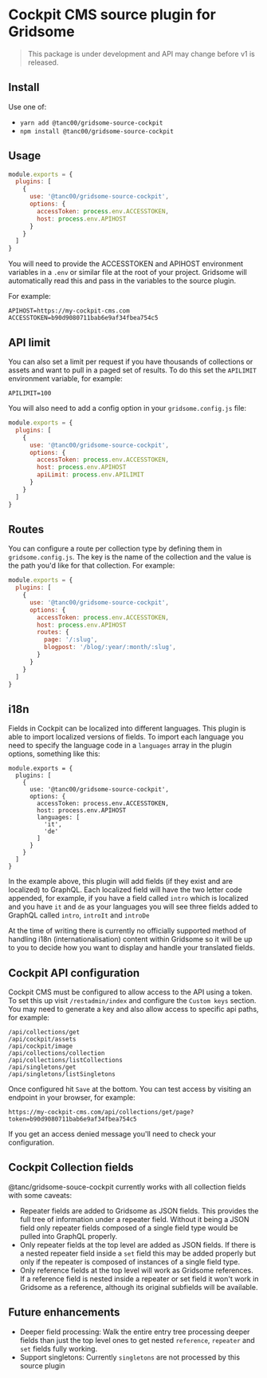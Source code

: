 # Cockpit CMS source plugin for Gridsome

> This package is under development and API may change before v1 is released.

## Install

Use one of:

- `yarn add @tanc00/gridsome-source-cockpit`
- `npm install @tanc00/gridsome-source-cockpit`

## Usage

```js
module.exports = {
  plugins: [
    {
      use: '@tanc00/gridsome-source-cockpit',
      options: {
        accessToken: process.env.ACCESSTOKEN,
        host: process.env.APIHOST
      }
    }
  ]
}
```

You will need to provide the ACCESSTOKEN and APIHOST environment variables in a `.env` or similar file at the root of your project. Gridsome will automatically read this and pass in the variables to the source plugin.

For example:

```
APIHOST=https://my-cockpit-cms.com
ACCESSTOKEN=b90d9080711bab6e9af34fbea754c5
```

## API limit

You can also set a limit per request if you have thousands of collections or assets and want to pull in a paged set of results. To do this set the `APILIMIT` environment variable, for example:        

```
APILIMIT=100
```

You will also need to add a config option in your `gridsome.config.js` file:

```js
module.exports = {
  plugins: [
    {
      use: '@tanc00/gridsome-source-cockpit',
      options: {
        accessToken: process.env.ACCESSTOKEN,
        host: process.env.APIHOST
        apiLimit: process.env.APILIMIT
      }
    }
  ]
}
```

## Routes

You can configure a route per collection type by defining them in `gridsome.config.js`. The key is the name of the collection and the value is the path you'd like for that collection. For example:

```javascript
module.exports = {
  plugins: [
    {
      use: '@tanc00/gridsome-source-cockpit',
      options: {
        accessToken: process.env.ACCESSTOKEN,
        host: process.env.APIHOST
        routes: {
          page: '/:slug',
          blogpost: '/blog/:year/:month/:slug',
        }
      }
    }
  ]
}

```

## i18n

Fields in Cockpit can be localized into different languages. This plugin is able to import localized versions of fields. To import each language you need to specify the language code in a `languages` array in the plugin options, something like this:

```
module.exports = {
  plugins: [
    {
      use: '@tanc00/gridsome-source-cockpit',
      options: {
        accessToken: process.env.ACCESSTOKEN,
        host: process.env.APIHOST
        languages: [
          'it',
          'de'
        ]
      }
    }
  ]
}
```

In the example above, this plugin will add fields (if they exist and are localized) to GraphQL. Each localized field will have the two letter code appended, for example, if you have a field called `intro` which is localized and you have `it` and `de` as your languages you will see three fields added to GraphQL called `intro`, `introIt` and `introDe`

At the time of writing there is currently no officially supported method of handling i18n (internationalisation) content within Gridsome so it will be up to you to decide how you want to display and handle your translated fields.

## Cockpit API configuration

Cockpit CMS must be configured to allow access to the API using a token. To set this up visit `/restadmin/index` and configure the `Custom keys` section. You may need to generate a key and also allow access to specific api paths, for example:

```
/api/collections/get
/api/cockpit/assets
/api/cockpit/image
/api/collections/collection
/api/collections/listCollections
/api/singletons/get
/api/singletons/listSingletons
```

Once configured hit `Save` at the bottom. You can test access by visiting an endpoint in your browser, for example:

```
https://my-cockpit-cms.com/api/collections/get/page?token=b90d9080711bab6e9af34fbea754c5
```

If you get an access denied message you'll need to check your configuration.

## Cockpit Collection fields

@tanc/gridsome-souce-cockpit currently works with all collection fields with some caveats:

- Repeater fields are added to Gridsome as JSON fields. This provides the full tree of information under a repeater field. Without it being a JSON field only repeater fields composed of a single field type would be pulled into GraphQL properly.
- Only repeater fields at the top level are added as JSON fields. If there is a nested repeater field inside a `set` field this may be added properly but only if the repeater is composed of instances of a single field type.
- Only reference fields at the top level will work as Gridsome references. If a reference field is nested inside a repeater or set field it won't work in Gridsome as a reference, although its original subfields will be available.

## Future enhancements

- Deeper field processing: Walk the entire entry tree processing deeper fields than just the top level ones to get nested `reference`, `repeater` and `set` fields fully working.
- Support singletons: Currently `singletons` are not processed by this source plugin

